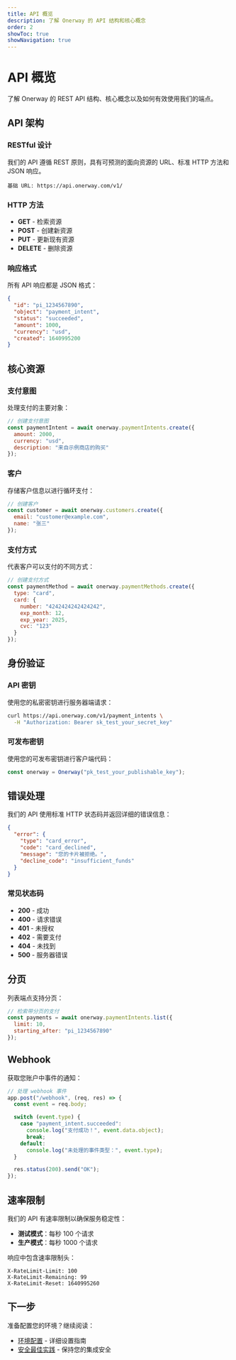 ```yaml
---
title: API 概览
description: 了解 Onerway 的 API 结构和核心概念
order: 2
showToc: true
showNavigation: true
---
```


# API 概览

了解 Onerway 的 REST
API 结构、核心概念以及如何有效使用我们的端点。

## API 架构

### RESTful 设计

我们的 API 遵循 REST 原则，具有可预测的面向资源的 URL、标准 HTTP 方法和 JSON 响应。

```
基础 URL: https://api.onerway.com/v1/
```

### HTTP 方法

- **GET** - 检索资源
- **POST** - 创建新资源
- **PUT** - 更新现有资源
- **DELETE** - 删除资源

### 响应格式

所有 API 响应都是 JSON 格式：

```json
{
  "id": "pi_1234567890",
  "object": "payment_intent",
  "status": "succeeded",
  "amount": 1000,
  "currency": "usd",
  "created": 1640995200
}
```

## 核心资源

### 支付意图

处理支付的主要对象：

```javascript
// 创建支付意图
const paymentIntent = await onerway.paymentIntents.create({
  amount: 2000,
  currency: "usd",
  description: "来自示例商店的购买"
});
```

### 客户

存储客户信息以进行循环支付：

```javascript
// 创建客户
const customer = await onerway.customers.create({
  email: "customer@example.com",
  name: "张三"
});
```

### 支付方式

代表客户可以支付的不同方式：

```javascript
// 创建支付方式
const paymentMethod = await onerway.paymentMethods.create({
  type: "card",
  card: {
    number: "4242424242424242",
    exp_month: 12,
    exp_year: 2025,
    cvc: "123"
  }
});
```

## 身份验证

### API 密钥

使用您的私密密钥进行服务器端请求：

```bash
curl https://api.onerway.com/v1/payment_intents \
  -H "Authorization: Bearer sk_test_your_secret_key"
```

### 可发布密钥

使用您的可发布密钥进行客户端代码：

```javascript
const onerway = Onerway("pk_test_your_publishable_key");
```

## 错误处理

我们的 API 使用标准 HTTP 状态码并返回详细的错误信息：

```json
{
  "error": {
    "type": "card_error",
    "code": "card_declined",
    "message": "您的卡片被拒绝。",
    "decline_code": "insufficient_funds"
  }
}
```

### 常见状态码

- **200** - 成功
- **400** - 请求错误
- **401** - 未授权
- **402** - 需要支付
- **404** - 未找到
- **500** - 服务器错误

## 分页

列表端点支持分页：

```javascript
// 检索带分页的支付
const payments = await onerway.paymentIntents.list({
  limit: 10,
  starting_after: "pi_1234567890"
});
```

## Webhook

获取您账户中事件的通知：

```javascript
// 处理 webhook 事件
app.post("/webhook", (req, res) => {
  const event = req.body;

  switch (event.type) {
    case "payment_intent.succeeded":
      console.log("支付成功！", event.data.object);
      break;
    default:
      console.log("未处理的事件类型：", event.type);
  }

  res.status(200).send("OK");
});
```

## 速率限制

我们的 API 有速率限制以确保服务稳定性：

- **测试模式**：每秒 100 个请求
- **生产模式**：每秒 1000 个请求

响应中包含速率限制头：

```
X-RateLimit-Limit: 100
X-RateLimit-Remaining: 99
X-RateLimit-Reset: 1640995260
```

## 下一步

准备配置您的环境？继续阅读：

- [环境配置](./environment-config) - 详细设置指南
- [安全最佳实践](./security) - 保持您的集成安全
